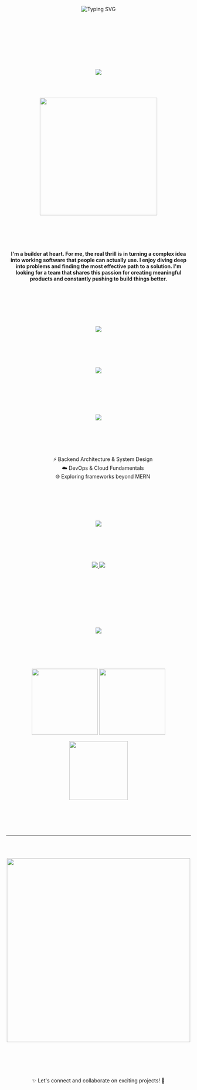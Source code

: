 <!-- Typing Animation Banner -->

<p align="center"><img 
    src="https://readme-typing-svg.herokuapp.com?font=Fira+Code&size=32&pause=100&color=36BCF7&center=true&vCenter=true&width=750&lines=Hi%2C+I'm+Vaibhav+Shukla+👋;Full+Stack+Developer+%7C+MERN+Specialist;Always+Learning+%7C+Always+Building" 
    alt="Typing SVG" 
  /></p>



<br/><br/><br/><br/><br/><br/><h1></h1>


  <p align="center"><img src="https://readme-typing-svg.herokuapp.com?font=Fira+Code&size=20&pause=0&color=E94D5F&center=true&vCenter=true&width=300&lines=👨‍💻+About+Me"/></p>

<br/><br/>
<p align="center">
  <img src="https://media.giphy.com/media/qgQUggAC3Pfv687qPC/giphy.gif" width="320"/>
</p>
<br/><br/><br/><br/>
<p align="center">
<b >
I'm a builder at heart. For me, the real thrill is in turning a complex idea into working software that people can actually use.  
I enjoy diving deep into problems and finding the most effective path to a solution.  
I'm looking for a team that shares this passion for creating meaningful products and constantly pushing to build things better.  
</b>
</p>


<br/><br/><br/><br/><h1></h1>
<!-- Technologies -->

 <p align="center"> <img src="https://readme-typing-svg.herokuapp.com?font=Fira+Code&size=20&pause=00&color=36BCF7&center=true&vCenter=true&width=500&lines=🔧+Technologies+%26+Tools"/></p>

<br/><br/><br/><br/>
<p align="center">
  <img src="https://skillicons.dev/icons?i=react,next,tailwind,js,ts,nodejs,express,mongodb,postgres,prisma,git,github,vite"/>
</p>


<br/><br/><br/><br/>
<!-- Currently Learning -->
<h2>
</h2>
<p align="center">  <img src="https://readme-typing-svg.herokuapp.com?font=Fira+Code&size=20&pause=00&color=2ECC71&center=true&vCenter=true&width=450&lines=🌱+Currently+Learning"/></p>
<br/><br/><br/><br/>
<ul align="center">
 ⚡ Backend Architecture & System Design <br/>
  ☁️ DevOps & Cloud Fundamentals <br/>
 🌐 Exploring frameworks beyond MERN <br/>
</ul>


<br/><br/><br/><br/>
<!-- Contact -->
<h2 >
</h2>
<p align="center"><img src="https://readme-typing-svg.herokuapp.com?font=Fira+Code&size=20&pause=00&color=0e76a8&center=true&vCenter=true&width=450&lines=📫+How+to+Reach+Me"/>
</p>
<br/><br/><br/><br/>
<p align="center">
  <a href="https://www.linkedin.com/in/vaibhavshukla26/">
    <img src="https://img.shields.io/badge/LinkedIn-%230077B5.svg?&style=for-the-badge&logo=linkedin&logoColor=white"/>
  </a>
  <a href="mailto:vaibhavshukla6886@gmail.com">
    <img src="https://img.shields.io/badge/Gmail-D14836.svg?&style=for-the-badge&logo=gmail&logoColor=white"/>
  </a>
</p>
<br/><br/>


<br/><br/><br/><br/>
<!-- GitHub Stats -->
<h2 >
</h2>
<p align="center"><img src="https://readme-typing-svg.herokuapp.com?font=Fira+Code&size=20&pause=000&color=F39C12&center=true&vCenter=true&width=450&lines=📊+GitHub+Stats"/>
</p>
<br/><br/><br/><br/>
<p align="center">
  <img src="https://github-readme-stats.vercel.app/api?username=aaaamod&show_icons=true&theme=tokyonight" height="180"/>
  <img src="https://github-readme-streak-stats.herokuapp.com/?user=aaaamod&theme=tokyonight" height="180"/>
</p>

<p align="center">
  <img src="https://github-readme-stats.vercel.app/api/top-langs/?username=aaaamod&layout=compact&theme=tokyonight" height="160"/>
</p>

<br/><br/><br/><br/><hr/><br/><br/>

<p align="center">
  <img src="https://media.giphy.com/media/L1R1tvI9svkIWwpVYr/giphy.gif" width="500"/>
</p>
<br/><br/><br/><br/>
<p align="center">
  ✨ Let's connect and collaborate on exciting projects! 🚀
</p>
